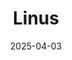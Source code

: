 ---  
layout: startup_page  
title: "Linus"  
id: "linusprep.com"  
permalink: "/linuslinusprep.com04032025/"  
website: "https://linusprep.com/"  
funding_round: "Seed"  
funding_amount: "$5M"  
investors: "Owl Ventures"  
about: "Linus is an edtech startup that offers a free, gamified platform for SAT preparation. It uses interactive lessons, challenges, and rewards to engage students and improve their study habits, aiming to make SAT prep fun and effective for all students."  
markets: "Edtech, Digital Health, SaaS, HealthTech"  
hq: "Oakland, California, United States"  
founded_year: "2019"  
linkedin: "https://www.linkedin.com/company/linus-health"  
twitter: "https://twitter.com/linushealth"  
instagram: ""  
facebook: ""  
crunchbase: ""  
pitchbook: "https://pitchbook.com/profiles/company/442199-35"  

date_display: "03-Apr-2025"  
date: "2025-04-03"

# SEO Optimization  
meta_title: "Linus - Seed Funding ($5M)"  
meta_description: "Linus, Linus is an edtech startup that offers a free, gamified platform for SAT preparation. It uses interactive lessons, challenges, and rewards to engage s..."  
meta_keywords: "Linus, Edtech, Digital Health, SaaS, HealthTech, Seed funding"  
canonical_url: "https://startup.projectstartups.com/linuslinusprep.com04032025/"  
---